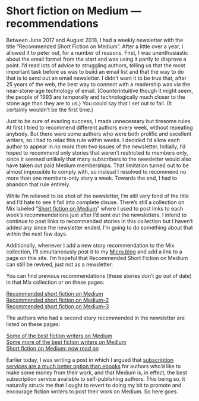 # Short fiction on Medium — recommendations

Between June 2017 and August 2018, I had a weekly newsletter with the title “Recommended Short Fiction on Medium”. After a little over a year, I allowed it to peter out, for a number of reasons. First, I was unenthusiastic about the email format from the start and was using it partly to disprove a point. I’d read lots of advice to struggling authors, telling us that the most important task before us was to build an email list and that the way to do that is to send out an email newsletter. I didn’t want it to be true that, after 25 years of the web, the best way to connect with a readership was via the near-stone-age technology of email. (Counterintuitive though it might seem, the people of 1993 are temporally and technologically much closer to the stone age than they are to us.) You could say that I set out to fail. (It certainly wouldn’t be the first time.)

Just to be sure of evading success, I made unnecessary but tiresome rules. At first I tried to recommend different authors every week, without repeating anybody. But there were some authors who were both prolific and excellent writers, so I had to relax this rule within weeks. I decided I’d allow each author to appear in _no more than two_ issues of the newsletter. Initially, I’d hoped to recommend only stories that weren’t restricted to members only, since it seemed unlikely that many subscribers to the newsletter would also have taken out paid Medium memberships. That limitation turned out to be almost impossible to comply with, so instead I resolved to recommend no more than one members-only story a week. Towards the end, I had to abandon that rule entirely.

While I’m relieved to be shot of the newsletter, I’m still very fond of the title and I’d hate to see it fall into complete disuse. There’s still a collection on Mix labeled “[Short fiction on Medium](https://mix.com/artkavanagh/short-fiction-on-medium)” where I used to post links to each week’s recommendations just after I’d sent out the newsletters. I intend to continue to post links to recommended stories in this collection but I haven’t added any since the newsletter ended. I’m going to do something about that within the next few days.

Additionally, whenever I add a new story recommendation to the Mix collection, I’ll simultaneously post it to my [Micro.blog](https://micro.blog/artkavanagh) and add a link to a page on this site. I’m hopeful that Recommended Short Fiction on Medium can still be revived, just not as a newsletter.

You can find previous recommendations (these stories don’t go out of date) in that Mix collection or on these pages:

[Recommended short fiction on Medium](https://medium.com/p/620892c22019)   
[Recommended short fiction on Medium–2](https://medium.com/p/677f60772439)  
[Recommended short fiction on Medium–3](https://medium.com/p/1f879f184c9f)

The authors who had a second story recommended in the newsletter are listed on these pages: 

[Some of the best fiction writers on Medium](https://medium.com/p/9555e2118914)  
[Some more of the best fiction writers on Medium](https://medium.com/p/5546998a5a19)   
[Short fiction on Medium: now read on](https://medium.com/p/6cddd43dfee1)

Earlier today, I was writing a post in which I argued that [subscription services are a much better option than ebooks](https://www.artkavanagh.ie/ebooks-subscription) for authors who’d like to make some money from their work, and that Medium is, in effect, the best subscription service available to self-publishing authors. This being so, it naturally struck me that I ought to revert to doing my bit to promote and encourage fiction writers to post their work on Medium. So here goes. 
